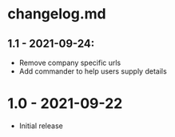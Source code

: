 # changelog.md

## 1.1 - 2021-09-24:
 - Remove company specific urls
 - Add commander to help users supply details

# 1.0 - 2021-09-22

 -  Initial release